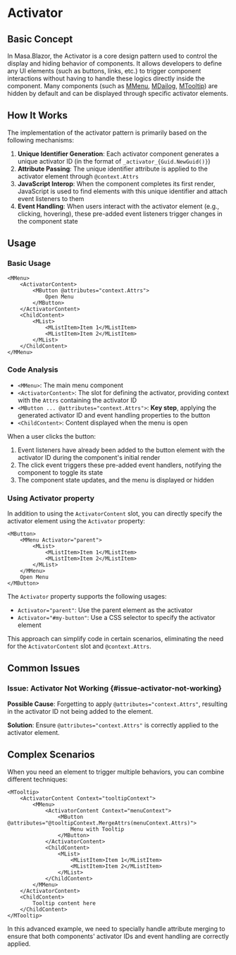 # Activator

## Basic Concept

In Masa.Blazor, the Activator is a core design pattern used to control the display and hiding behavior of components.
It allows developers to define any UI elements (such as buttons, links, etc.) to trigger component interactions without having to handle these logics directly inside the component.
Many components (such as [MMenu](/blazor/components/menus), [MDailog](/blazor/components/dialogs), [MTooltip](/blazor/components/tooltips))
are hidden by default and can be displayed through specific activator elements.

## How It Works

The implementation of the activator pattern is primarily based on the following mechanisms:

1. **Unique Identifier Generation**: Each activator component generates a unique activator ID (in the format of `_activator_{Guid.NewGuid()}`)
2. **Attribute Passing**: The unique identifier attribute is applied to the activator element through `@context.Attrs`
3. **JavaScript Interop**: When the component completes its first render, JavaScript is used to find elements with this unique identifier and attach event listeners to them
4. **Event Handling**: When users interact with the activator element (e.g., clicking, hovering), these pre-added event listeners trigger changes in the component state

## Usage

### Basic Usage

```razor
<MMenu>
    <ActivatorContent>
        <MButton @attributes="context.Attrs">
            Open Menu
        </MButton>
    </ActivatorContent>
    <ChildContent>
        <MList>
            <MListItem>Item 1</MListItem>
            <MListItem>Item 2</MListItem>
        </MList>
    </ChildContent>
</MMenu>
```

### Code Analysis

- `<MMenu>`: The main menu component
- `<ActivatorContent>`: The slot for defining the activator, providing context with the `Attrs` containing the activator ID
- `<MButton ... @attributes="context.Attrs">`: **Key step**, applying the generated activator ID and event handling properties to the button
- `<ChildContent>`: Content displayed when the menu is open

When a user clicks the button:

1. Event listeners have already been added to the button element with the activator ID during the component's initial render
2. The click event triggers these pre-added event handlers, notifying the component to toggle its state
3. The component state updates, and the menu is displayed or hidden

### Using Activator property

In addition to using the `ActivatorContent` slot, you can directly specify the activator element using the `Activator` property:

```razor
<MButton>
    <MMenu Activator="parent">
        <MList>
            <MListItem>Item 1</MListItem>
            <MListItem>Item 2</MListItem>
        </MList>
    </MMenu>
    Open Menu
</MButton>
```

The `Activator` property supports the following usages:

- `Activator="parent"`: Use the parent element as the activator
- `Activator="#my-button"`: Use a CSS selector to specify the activator element

This approach can simplify code in certain scenarios, eliminating the need for the `ActivatorContent` slot and `@context.Attrs`.

## Common Issues

### Issue: Activator Not Working {#issue-activator-not-working}

**Possible Cause**: Forgetting to apply `@attributes="context.Attrs"`, resulting in the activator ID not being added to the element.

**Solution**: Ensure `@attributes="context.Attrs"` is correctly applied to the activator element.

## Complex Scenarios

When you need an element to trigger multiple behaviors, you can combine different techniques:

```razor
<MTooltip>
    <ActivatorContent Context="tooltipContext">
        <MMenu>
            <ActivatorContent Context="menuContext">
                <MButton @attributes="@tooltipContext.MergeAttrs(menuContext.Attrs)">
                    Menu with Tooltip
                </MButton>
            </ActivatorContent>
            <ChildContent>
                <MList>
                    <MListItem>Item 1</MListItem>
                    <MListItem>Item 2</MListItem>
                </MList>
            </ChildContent>
        </MMenu>
    </ActivatorContent>
    <ChildContent>
        Tooltip content here
    </ChildContent>
</MTooltip>
```

In this advanced example, we need to specially handle attribute merging to ensure that both components' activator IDs and event handling are correctly applied.
